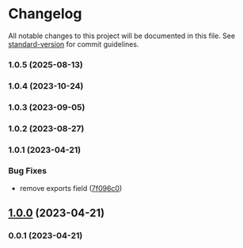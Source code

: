 # Changelog

All notable changes to this project will be documented in this file. See [standard-version](https://github.com/conventional-changelog/standard-version) for commit guidelines.

### 1.0.5 (2025-08-13)

### 1.0.4 (2023-10-24)

### 1.0.3 (2023-09-05)

### 1.0.2 (2023-08-27)

### 1.0.1 (2023-04-21)


### Bug Fixes

* remove exports field ([7f096c0](https://github.com/Kikobeats/each-stream/commit/7f096c0ec91c5535de77002cc84615b2b22f528d))

## [1.0.0](https://github.com/Kikobeats/each-stream/compare/v0.0.1...v1.0.0) (2023-04-21)

### 0.0.1 (2023-04-21)
